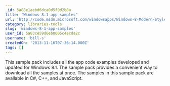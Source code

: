 ```yaml
---
_id: 5a88e1aebd6dca0d5f0d2b8a
title: "Windows 8.1 app samples"
url: 'http://code.msdn.microsoft.com/windowsapps/Windows-8-Modern-Style-App-Samples'
category: libraries-tools
slug: 'windows-8-1-app-samples'
user_id: 5a83ce59d6eb0005c4ecda2c
username: 'bill-s'
createdOn: '2013-11-16T07:36:14.000Z'
tags: []
---
```


This sample pack includes all the app code examples developed and updated for Windows 8.1. The sample pack provides a convenient way to download all the samples at once. The samples in this sample pack are available in C#, C++, and JavaScript.
